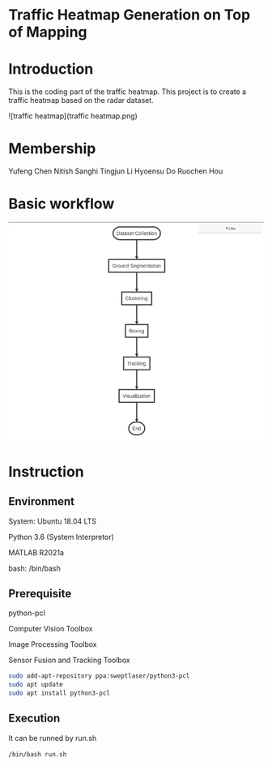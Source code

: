 # Traffic Heatmap Generation on Top of Mapping

# Introduction
This is the coding part of the traffic heatmap. This project is to create a traffic heatmap based on the radar dataset.

![traffic heatmap](traffic heatmap.png)

# Membership
Yufeng Chen
Nitish Sanghi
Tingjun Li
Hyoensu Do
Ruochen Hou

# Basic workflow
![workflow](workflow.png)


# Instruction

## Environment

System: Ubuntu 18.04 LTS

Python 3.6 (System Interpretor)

MATLAB R2021a

bash: /bin/bash

## Prerequisite

python-pcl

Computer Vision Toolbox

Image Processing Toolbox

Sensor Fusion and Tracking Toolbox

```bash
sudo add-apt-repository ppa:sweptlaser/python3-pcl
sudo apt update
sudo apt install python3-pcl
```

## Execution

It can be runned by run.sh

`/bin/bash run.sh`
